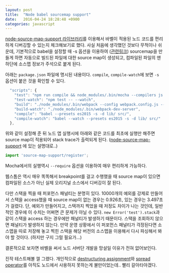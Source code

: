 ```yaml
---
layout: post
title:  "Node babel sourcemap support"
date:   2016-04-24 18:28:48 +0900
categories: javascript
---
```


[node-source-map-support 라이브러리](https://github.com/evanw/node-source-map-support)를 이용해서 바벨이 적용된 노드 코드를 편리하게 디버깅할 수 있는지 체크해보기로 했다. 사실 처음에 생각했던 것보다 무척이나 쉬운데, 기본적으로 babel을 설정할 때 -s 옵션을 이용하여 ([관련링크](https://babeljs.io/docs/usage/cli/)) sourcemap을 만들게 하면 자동으로 빌드된 파일에 대한 source map이 생성되고, 컴파일된 파일의 맨 하단에 소스맵 정보가 주석으로 붙게 된다.

아래는 `package.json` 파일에 명시된 내용이다. `compile`, `compile-watch`에 보면 `-s` 옵션이 붙은 것을 확인할 수 있다.

```js
  "scripts": {
    "test": "npm run compile && node_modules/.bin/mocha --compilers js:babel-core/register --require ./test/setup.js test/**/*.spec.js",
    "test-watch": "npm test -- --watch",
    "build": "./node_modules/.bin/webpack --config webpack.config.js --progress --profile --colors",
    "build-watch": "./node_modules/.bin/webpack-dev-server",
    "compile": "babel --presets es2015 -s -d lib/ src/",
    "compile-watch": "babel --watch --presets es2015 -s -d lib/ src/"
  },
```

위와 같이 설정해 준 뒤 노드 앱 실행시에 아래와 같은 코드를 최초에 실행만 해주면 source map이 적용되어 stack trace가 출력되게 된다. ([node-source-map-support](https://github.com/evanw/node-source-map-support) 에 있는 설명대로..)

```js
import 'source-map-support/register';
```

Mocha에서의 실행역시 `--require` 옵션을 이용하여 매우 편리하게 가능하다.

웹스톰은 역시 매우 똑똑해서 breakpoint를 걸고 수행했을 때 source map이 있으면 컴파일된 소스가 아닌 실제 오리지널 소스에서 디버깅이 잘 된다.

다만 스택을 찍을 때 퍼포먼스 패널티는 분명히 있다. 10000개의 예외를 강제로 만들어서 스택을 access했을 때 source map이 없는 경우는 0.926초, 있는 경우는 3.497초가 걸렸다. 단, 예외가 만들어지고, 스택까지 찍었을 때 저정도 차이가 나는 것인데, 일반적인 경우에 이 수치는 어쩌면 큰 문제가 아닐 수 있다. `new Error('test').stack`과 같이 스택을 access 하는 경우에만 패널티가 발생하기 때문이다. 스택을 조회하지 않으면 패널티가 발생하지 않는다. 만약 운영 상황에서 이 퍼포먼스 패널티가 걱정된다면 소스맵을 따로 저장해 놓고 찍힌 스택을 해당 버전의 소스맵을 이용해서 다시 파싱해서 봐야 할 것이다. (하지만 구지 그럴 필요가...)

결론적으로 보자면 바벨을 써서 노드 서버단 개발을 망설일 이유가 전혀 없어보인다.

진작 테스트해볼 껄 그랬다. 개인적으로 [destructuring assignment](https://developer.mozilla.org/en/docs/Web/JavaScript/Reference/Operators/Destructuring_assignment)와 [spread operator](https://developer.mozilla.org/en/docs/Web/JavaScript/Reference/Operators/Spread_operator)를 아직도 노드에서 사용하지 못하는게 불만이었는데.. 빨리 갈아타야겠다.